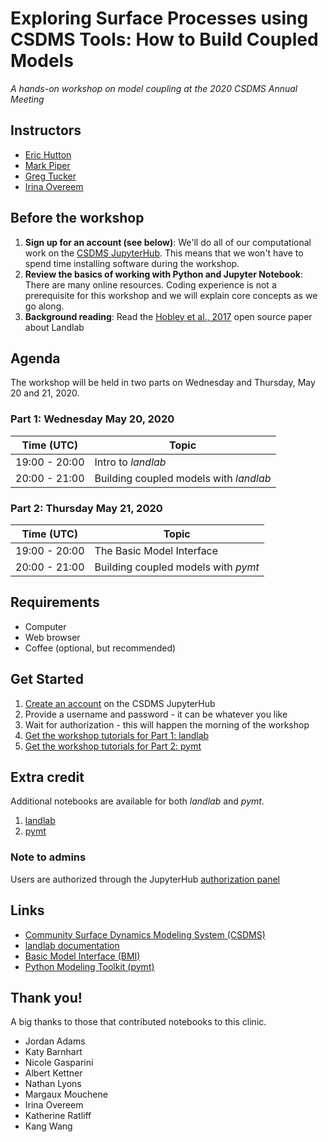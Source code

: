 # Exploring Surface Processes using CSDMS Tools: How to Build Coupled Models

*A hands-on workshop on model coupling at the 2020 CSDMS Annual Meeting*

## Instructors

* [Eric Hutton](https://instaar.colorado.edu/people/eric-hutton/)
* [Mark Piper](https://instaar.colorado.edu/people/mark-piper/)
* [Greg Tucker](https://cires.colorado.edu/council-fellows-research-group/gregory-tucker)
* [Irina Overeem](https://www.colorado.edu/geologicalsciences/irina-overeem)

## Before the workshop

1. **Sign up for an account (see below)**: We'll do all of our
   computational work on the [CSDMS JupyterHub](https://csdms.rc.colorado.edu).
   This means that we won't have to spend time installing software
   during the workshop.
1. **Review the basics of working with Python and Jupyter Notebook**:
   There are many online resources. Coding experience is not a
   prerequisite for this workshop and we will explain core concepts as
   we go along.
1. **Background reading**: Read the
   [Hobley et al., 2017](https://www.earth-surf-dynam.net/5/21/2017/esurf-5-21-2017.html)
   open source paper about Landlab

## Agenda

The workshop will be held in two parts on Wednesday and Thursday, May 20 and 21, 2020.

### Part 1: Wednesday May 20, 2020

| Time (UTC)     | Topic                                  |
| -------------- | -------------------------------------- |
| 19:00 - 20:00  | Intro to *landlab*                     |
| 20:00 - 21:00  | Building coupled models with *landlab* |


### Part 2: Thursday May 21, 2020

| Time (UTC)     | Topic                                  |
| -------------- | -------------------------------------- |
| 19:00 - 20:00  | The Basic Model Interface              |
| 20:00 - 21:00  | Building coupled models with *pymt*    |


## Requirements

* Computer
* Web browser
* Coffee (optional, but recommended)


## Get Started

1. [Create an account](https://csdms.rc.colorado.edu/hub/signup) on the CSDMS JupyterHub
2. Provide a username and password - it can be whatever you like
3. Wait for authorization - this will happen the morning of the workshop
4. [Get the workshop tutorials for Part 1: landlab](https://csdms.rc.colorado.edu/hub/user-redirect/git-pull?repo=https%3A%2F%2Fgithub.com%2Flandlab%2Flandlab&urlpath=tree%2Flandlab%2Fnotebooks%2Fwelcome.ipynb&branch=master)
5. [Get the workshop tutorials for Part 2: pymt](https://csdms.rc.colorado.edu/hub/user-redirect/git-pull?repo=https%3A%2F%2Fgithub.com%2Fcsdms%2Fcsdms-2020&urlpath=tree%2Fcsdms-2020%2Fnotebooks%2Findex.ipynb&branch=master)

## Extra credit

Additional notebooks are available for both *landlab* and *pymt*.

1. [landlab](https://csdms.rc.colorado.edu/hub/user-redirect/git-pull?repo=https%3A%2F%2Fgithub.com%2Flandlab%2Flandlab&urlpath=tree%2Flandlab%2Fnotebooks%2Fwelcome.ipynb&branch=master)
2. [pymt](https://csdms.rc.colorado.edu/hub/user-redirect/git-pull?repo=https%3A%2F%2Fgithub.com%2Fcsdms%2Fpymt&urlpath=tree%2Fpymt%2Fnotebooks%2Fwelcome.ipynb&branch=master)

### Note to admins

Users are authorized through the JupyterHub
[authorization panel](https://csdms.rc.colorado.edu/hub/authorize)


## Links

* [Community Surface Dynamics Modeling System
  (CSDMS)](http://csdms.colorado.edu)
* [landlab documentation](https://landlab.readthedocs.io/en/v2_dev/)
* [Basic Model Interface (BMI)](http://bmi.readthedocs.io)
* [Python Modeling Toolkit (pymt)](http://pymt.readthedocs.io)


## Thank you!

A big thanks to those that contributed notebooks to this clinic.

*  Jordan Adams
*  Katy Barnhart
*  Nicole Gasparini
*  Albert Kettner
*  Nathan Lyons
*  Margaux Mouchene
*  Irina Overeem
*  Katherine Ratliff
*  Kang Wang
